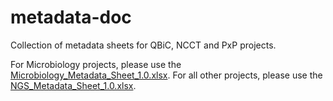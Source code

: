 # metadata-doc
Collection of metadata sheets for QBiC, NCCT and PxP projects.

For Microbiology projects, please use the [Microbiology_Metadata_Sheet_1.0.xlsx](https://github.com/qbicsoftware/metadata-doc/blob/master/Microbiology_Metadata_Sheet_1.0.xlsx).
For all other projects, please use the [NGS_Metadata_Sheet_1.0.xlsx](https://github.com/qbicsoftware/metadata-doc/blob/master/NGS_Metadata_Sheet_1.0.xlsx).
